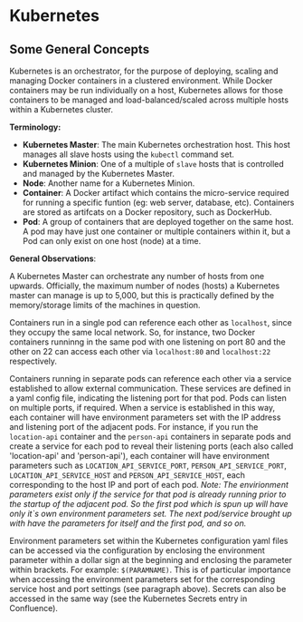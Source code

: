 # Kubernetes
## Some General Concepts
Kubernetes is an orchestrator, for the purpose of deploying, scaling and managing Docker containers in a clustered environment. While Docker containers may be run individually on a host, Kubernetes allows for those containers to be managed and load-balanced/scaled across multiple hosts within a Kubernetes cluster.

**Terminology:**

*   **Kubernetes Master**: The main Kubernetes orchestration host. This host manages all slave hosts using the `kubectl` command set.
*   **Kubernetes Minion**: One of a multiple of `slave` hosts that is controlled and managed by the Kubernetes Master.
*   **Node**: Another name for a Kubernetes Minion.
*   **Container**: A Docker artifact which contains the micro-service required for running a specific funtion (eg: web server, database, etc). Containers are stored as artifcats on a Docker repository, such as DockerHub.
*   **Pod**: A group of containers that are deployed together on the same host. A pod may have just one container or multiple containers within it, but a Pod can only exist on one host (node) at a time.

**General Observations**:

A Kubernetes Master can orchestrate any number of hosts from one upwards. Officially, the maximum number of nodes (hosts) a Kubernetes master can manage is up to 5,000, but this is practically defined by the memory/storage limits of the machines in question.

Containers run in a single pod can reference each other as `localhost`, since they occupy the same local network. So, for instance, two Docker containers runninng in the same pod with one listening on port 80 and the other on 22 can access each other via `localhost:80` and `localhost:22` respectively.

Containers running in separate pods can reference each other via a service established to allow external communication. These services are defined in a yaml config file, indicating the listening port for that pod. Pods can listen on multiple ports, if required. When a service is established in this way, each container will have environment parameters set with the IP address and listening port of the adjacent pods. For instance, if you run the `location-api` container and the `person-api` containers in separate pods and create a service for each pod to reveal their listening ports (each also called 'location-api' and 'person-api'), each container will have environment parameters such as `LOCATION_API_SERVICE_PORT`, `PERSON_API_SERVICE_PORT`, `LOCATION_API_SERVICE_HOST` and `PERSON_API_SERVICE_HOST`, each corresponding to the host IP and port of each pod. _Note: The envirionment parameters exist only if the service for that pod is already running prior to the startup of the adjacent pod. So the first pod which is spun up will have only it`s own environment parameters set. The next pod/service brought up with have the parameters for itself and the first pod, and so on._

Environment parameters set within the Kubernetes configuration yaml files can be accessed via the configuration by enclosing the environment parameter within a dollar sign at the beginning and enclosing the parameter within brackets. For example: `$(PARAMNAME)`. This is of particular importance when accessing the environment parameters set for the corresponding service host and port settings (see paragraph above). Secrets can also be accessed in the same way (see the Kubernetes Secrets entry in Confluence).
